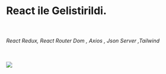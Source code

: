 <h1> React ile Gelistirildi. </h1>
<br/>
<h6>React Redux, React Router Dom , Axios , Json Server ,Tailwind</h6>
<br/>
<img src="Zight Recording 2024-06-14 at 04.17.56 PM.gif">



